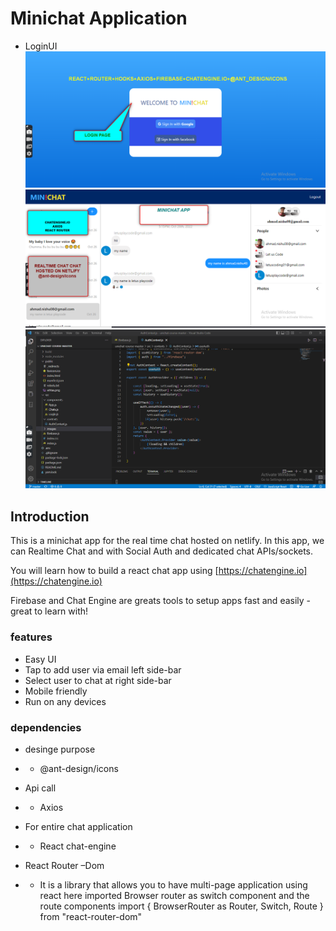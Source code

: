 # Minichat Application
- LoginUI
![LoginUI](./src/images/screenshot03.png)
![Chat page](./src/images/screenshot02.png)
![File Structure](./src/images/screenshot01.png)

## Introduction

This is a minichat app for the real time chat hosted on netlify. In this app, we can  Realtime Chat and  with Social Auth and dedicated chat APIs/sockets.

You will learn how to build a react chat app using [https://chatengine.io](https://chatengine.io)

Firebase and Chat Engine are greats tools to setup apps fast and easily - great to learn with!

### features
- Easy UI
- Tap to add user via email left side-bar
- Select user to chat at right side-bar
- Mobile friendly
- Run on any devices

### dependencies
- desinge purpose
- - @ant-design/icons
- Api call 
- - Axios
- For entire chat application
- - React chat-engine

- React Router –Dom
- - It is a library that allows you to have multi-page application using react
here imported Browser router as switch component and the route components
import { BrowserRouter as Router, Switch, Route } from "react-router-dom"



